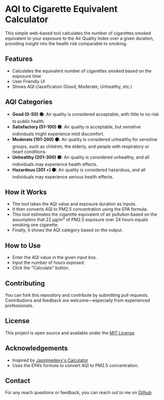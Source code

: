 # AQI to Cigarette Equivalent Calculator
This simple web-based tool calculates the number of cigarettes smoked equivalent to your exposure to the Air Quality Index over a given duration, providing insight into the health risk comparable to smoking.

## Features

- Calculates the equivalent number of cigarettes smoked based on the exposure time
- User Friendly UI
- Shows AQI classification (Good, Moderate, Unhealthy, etc.)

## AQI Categories

- **Good (0-50) 🟢**: Air quality is considered acceptable, with little to no risk to public health.
- **Satisfactory (51-100) 🟡**: Air quality is acceptable, but sensitive individuals might experience mild discomfort.
- **Moderate (101-200) 🟠**: Air quality is considered unhealthy for sensitive groups, such as children, the elderly, and people with respiratory or heart conditions.
- **Unhealthy (201-300) 🟣**: Air quality is considered unhealthy, and all individuals may experience health effects.
- **Hazardous (301 +) ⚫**: Air quality is considered hazardous, and all individuals may experience serious health effects.

## How it Works

- The tool takes the AQI value and exposure duration as inputs.
- It then converts AQI to PM2.5 concentration using the EPA formula.
- This tool estimates the cigarette equivalent of air pollution based on the assumption that 22 µg/m³ of PM2.5 exposure over 24 hours equals smoking one cigarette.
- Finally, it shows the AQI category based on the output.

## How to Use

- Enter the AQI value in the given input box.
- Input the number of hours exposed.
- Click the "Calculate" button.

## Contributing

You can fork this repository and contribute by submitting pull requests. Contributions and feedback are welcome—especially from experienced professionals.

## License

This project is open source and available under the [MIT License](https://github.com/Aaryaman-147/aqi-cigarette-calculator/blob/main/LICENSE)

## Acknowledgements

- Inspired by [Jasminedevv's Calculator](https://jasminedevv.github.io/AQI2cigarettes)
- Uses the EPA’s formula to convert AQI to PM2.5 concentration.

## Contact

For any reach questions or feedback, you can reach out to me on [Github](https://github.com/Aaryaman-147)
